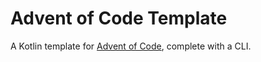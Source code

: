 # Advent of Code Template
A Kotlin template for [Advent of Code](https://adventofcode.com/), complete with a CLI.
